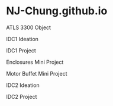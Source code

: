 # NJ-Chung.github.io
ATLS 3300 Object



IDC1 Ideation

IDC1 Project

Enclosures Mini Project

Motor Buffet Mini Project

IDC2 Ideation

IDC2 Project
